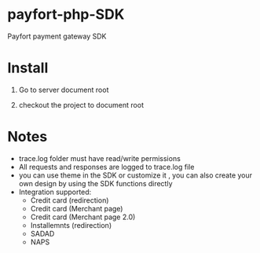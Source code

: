 payfort-php-SDK
======================

Payfort payment gateway SDK

Install
=======

1. Go to server document root

2. checkout the project to document root

Notes
=====

- trace.log folder must have read/write permissions
- All requests and responses are logged to trace.log file
- you can use theme in the SDK or customize it , you can also create your own design by using the SDK functions directly 
- Integration supported:
	* Credit card (redirection)
	* Credit card (Merchant page)
	* Credit card (Merchant page 2.0)
	* Installemnts (redirection) 
	* SADAD 
	* NAPS 

	